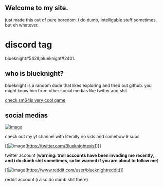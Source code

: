 ## Welcome to my site.
just made this out of pure boredom.
i do dumb, intelligable stuff sometimes, but eh whatever.

# discord tag
blueknight#5428,blueknight#2401.

## who  is blueknight?
blueknight is a random dude that likes exploring and tried out github. you might know him from other social medias like twitter and shit


[check sm64js very cool game](https://sm64js.com)

## social medias

[![image](https://user-images.githubusercontent.com/75827284/126630413-ff05ab04-b954-4116-b3ef-d7c35b133051.jpeg)
](https://www.youtube.com/channel/UCyv7ZBYeevY6OwautkawZjQ) 

check out my yt channel with literally no vids and somehow 9 subs

[[![image](https://user-images.githubusercontent.com/75827284/145768279-90e1e903-da70-4710-a3a0-8c2297161e9c.png)(https://twitter.com/Blueknightexis1)]]

twitter account (**warning: troll accounts have been invading me recently, and i do dumb shit sometimes, so be warned if you are about to follow me**)

[[![image](https://user-images.githubusercontent.com/75827284/145768567-bae96e42-48fe-4fe7-b757-cd74b3d6d9fc.png)(https://www.reddit.com/user/blueknightreddit)]]

reddit account (i also do dumb shit there)







